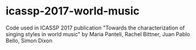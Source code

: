 # icassp-2017-world-music
Code used in ICASSP 2017 publication "Towards the characterization of singing styles in world music" by Maria Panteli, Rachel Bittner, Juan Pablo Bello, Simon Dixon
